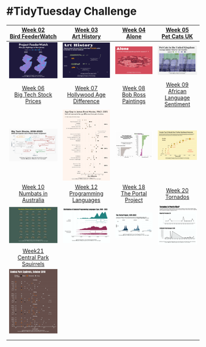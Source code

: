 # #TidyTuesday Challenge

<!-- table header, followed by pictures link -->

|   [Week 02<br>Bird FeederWatch](https://github.com/poncest/tidytuesday/tree/main/2023/Week_02)    |       [Week 03<br>Art History](https://github.com/poncest/tidytuesday/tree/main/2023/Week_03)        |        [Week 04<br>Alone](https://github.com/poncest/tidytuesday/tree/main/2023/Week_04)        |        [Week 05<br>Pet Cats UK](https://github.com/poncest/tidytuesday/tree/main/2023/Week_05)         |
|:----------------:|:----------------:|:----------------:|:-----------------:|
|                                ![](Week_02/2023_02.png "Week 02")                                 |                                  ![](Week_03/2023_03.png "Week 03")                                  |                               ![](Week_04/2023_04.png "Week 04")                                |                                   ![](Week_05/2023_05.png "Week 05")                                   |
| [Week 06<br>Big Tech Stock Prices](https://github.com/poncest/tidytuesday/tree/main/2023/Week_06) | [Week 07<br>Hollywood Age Difference](https://github.com/poncest/tidytuesday/tree/main/2023/Week_07) | [Week 08<br>Bob Ross Paintings](https://github.com/poncest/tidytuesday/tree/main/2023/Week_08)  | [Week 09<br>African Language Sentiment](https://github.com/poncest/tidytuesday/tree/main/2023/Week_09) |
|                                ![](Week_06/2023_06.png "Week 06")                                 |                                  ![](Week_07/2023_07.png "Week 07")                                  |                               ![](Week_08/2023_08.png "Week 08")                                |                                   ![](Week_09/2023_09.png "Week 09")                                   |
| [Week 10<br>Numbats in Australia](https://github.com/poncest/tidytuesday/tree/main/2023/Week_10)  |  [Week 12<br>Programming Languages](https://github.com/poncest/tidytuesday/tree/main/2023/Week_12)   | [Week 18<br> The Portal Project](https://github.com/poncest/tidytuesday/tree/main/2023/Week_18) |          [Week 20<br>Tornados](https://github.com/poncest/tidytuesday/tree/main/2023/Week_20)          |
|                                ![](Week_10/2023_10.png "Week 10")                                 |                                  ![](Week_12/2023_12.png "Week 12")                                  |                             ![]()![](Week_18/2023_18.png "Week 18")                             |                                   ![](Week_20/2023_20.png "Week 20")                                   |
| [Week21<br>Central Park Squirrels](https://github.com/poncest/tidytuesday/tree/main/2023/Week_21) |                                                                                                      |                                                                                                 |                                                                                                        |
|                                ![](Week_21/2023_21.png "Week 21")                                 |                                                                                                      |                                                                                                 |                                                                                                        |
|                                                                                                   |                                                                                                      |                                                                                                 |                                                                                                        |
|                                                                                                   |                                                                                                      |                                                                                                 |                                                                                                        |

